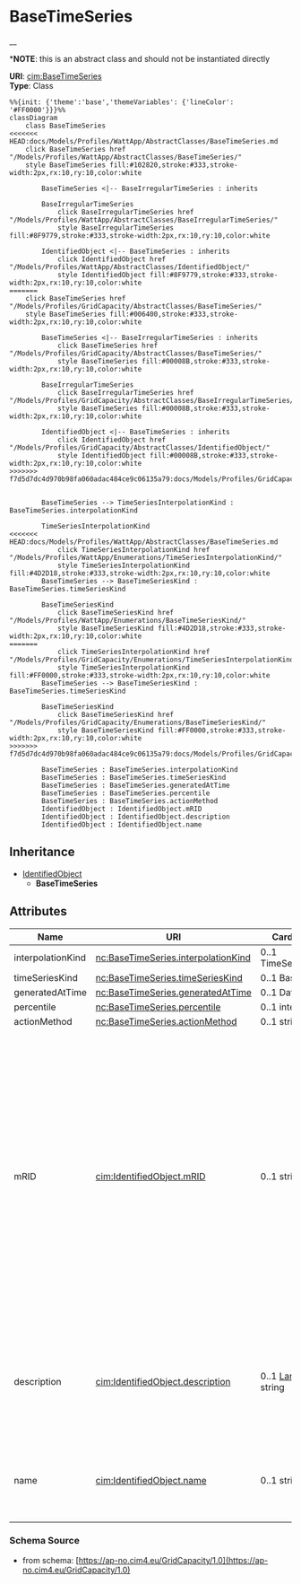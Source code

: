 # BaseTimeSeries

__

*__NOTE__: this is an abstract class and should not be instantiated directly

**URI**: [cim:BaseTimeSeries](https://cim.ucaiug.io/ns#BaseTimeSeries)<br />
**Type**: Class

```mermaid
%%{init: {'theme':'base','themeVariables': {'lineColor': '#FF0000'}}}%%
classDiagram
    class BaseTimeSeries
<<<<<<< HEAD:docs/Models/Profiles/WattApp/AbstractClasses/BaseTimeSeries.md
    click BaseTimeSeries href "/Models/Profiles/WattApp/AbstractClasses/BaseTimeSeries/"
    style BaseTimeSeries fill:#102820,stroke:#333,stroke-width:2px,rx:10,ry:10,color:white

        BaseTimeSeries <|-- BaseIrregularTimeSeries : inherits

        BaseIrregularTimeSeries
            click BaseIrregularTimeSeries href "/Models/Profiles/WattApp/AbstractClasses/BaseIrregularTimeSeries/"
            style BaseIrregularTimeSeries fill:#8F9779,stroke:#333,stroke-width:2px,rx:10,ry:10,color:white
     
        IdentifiedObject <|-- BaseTimeSeries : inherits
            click IdentifiedObject href "/Models/Profiles/WattApp/AbstractClasses/IdentifiedObject/"
            style IdentifiedObject fill:#8F9779,stroke:#333,stroke-width:2px,rx:10,ry:10,color:white
=======
    click BaseTimeSeries href "/Models/Profiles/GridCapacity/AbstractClasses/BaseTimeSeries/"
    style BaseTimeSeries fill:#006400,stroke:#333,stroke-width:2px,rx:10,ry:10,color:white

        BaseTimeSeries <|-- BaseIrregularTimeSeries : inherits
            click BaseTimeSeries href "/Models/Profiles/GridCapacity/AbstractClasses/BaseTimeSeries/"
            style BaseTimeSeries fill:#00008B,stroke:#333,stroke-width:2px,rx:10,ry:10,color:white

        BaseIrregularTimeSeries
            click BaseIrregularTimeSeries href "/Models/Profiles/GridCapacity/AbstractClasses/BaseIrregularTimeSeries/"
            style BaseTimeSeries fill:#00008B,stroke:#333,stroke-width:2px,rx:10,ry:10,color:white

        IdentifiedObject <|-- BaseTimeSeries : inherits
            click IdentifiedObject href "/Models/Profiles/GridCapacity/AbstractClasses/IdentifiedObject/"
            style IdentifiedObject fill:#00008B,stroke:#333,stroke-width:2px,rx:10,ry:10,color:white
>>>>>>> f7d5d7dc4d970b98fa060adac484ce9c06135a79:docs/Models/Profiles/GridCapacity/AbstractClasses/BaseTimeSeries.md


        BaseTimeSeries --> TimeSeriesInterpolationKind : BaseTimeSeries.interpolationKind

        TimeSeriesInterpolationKind
<<<<<<< HEAD:docs/Models/Profiles/WattApp/AbstractClasses/BaseTimeSeries.md
            click TimeSeriesInterpolationKind href "/Models/Profiles/WattApp/Enumerations/TimeSeriesInterpolationKind/"
            style TimeSeriesInterpolationKind fill:#4D2D18,stroke:#333,stroke-width:2px,rx:10,ry:10,color:white
        BaseTimeSeries --> BaseTimeSeriesKind : BaseTimeSeries.timeSeriesKind

        BaseTimeSeriesKind
            click BaseTimeSeriesKind href "/Models/Profiles/WattApp/Enumerations/BaseTimeSeriesKind/"
            style BaseTimeSeriesKind fill:#4D2D18,stroke:#333,stroke-width:2px,rx:10,ry:10,color:white
=======
            click TimeSeriesInterpolationKind href "/Models/Profiles/GridCapacity/Enumerations/TimeSeriesInterpolationKind/"
            style TimeSeriesInterpolationKind fill:#FF0000,stroke:#333,stroke-width:2px,rx:10,ry:10,color:white
        BaseTimeSeries --> BaseTimeSeriesKind : BaseTimeSeries.timeSeriesKind

        BaseTimeSeriesKind
            click BaseTimeSeriesKind href "/Models/Profiles/GridCapacity/Enumerations/BaseTimeSeriesKind/"
            style BaseTimeSeriesKind fill:#FF0000,stroke:#333,stroke-width:2px,rx:10,ry:10,color:white
>>>>>>> f7d5d7dc4d970b98fa060adac484ce9c06135a79:docs/Models/Profiles/GridCapacity/AbstractClasses/BaseTimeSeries.md

        BaseTimeSeries : BaseTimeSeries.interpolationKind
        BaseTimeSeries : BaseTimeSeries.timeSeriesKind
        BaseTimeSeries : BaseTimeSeries.generatedAtTime
        BaseTimeSeries : BaseTimeSeries.percentile
        BaseTimeSeries : BaseTimeSeries.actionMethod
        IdentifiedObject : IdentifiedObject.mRID
        IdentifiedObject : IdentifiedObject.description
        IdentifiedObject : IdentifiedObject.name
```

## Inheritance
* [IdentifiedObject](IdentifiedObject.md)
    * **BaseTimeSeries**

## Attributes
| Name | URI | Cardinality and Range | Description | Inheritance |
| ---  | --- | --- | --- | --- |
| interpolationKind | [nc:BaseTimeSeries.interpolationKind](https://cim4.eu/ns/nc#BaseTimeSeries.interpolationKind) | 0..1 TimeSeriesInterpolationKind |  | direct |
| timeSeriesKind | [nc:BaseTimeSeries.timeSeriesKind](https://cim4.eu/ns/nc#BaseTimeSeries.timeSeriesKind) | 0..1 BaseTimeSeriesKind |  | direct |
| generatedAtTime | [nc:BaseTimeSeries.generatedAtTime](https://cim4.eu/ns/nc#BaseTimeSeries.generatedAtTime) | 0..1 DateTime |  | direct |
| percentile | [nc:BaseTimeSeries.percentile](https://cim4.eu/ns/nc#BaseTimeSeries.percentile) | 0..1 integer |  | direct |
| actionMethod | [nc:BaseTimeSeries.actionMethod](https://cim4.eu/ns/nc#BaseTimeSeries.actionMethod) | 0..1 string |  | direct |
| mRID | [cim:IdentifiedObject.mRID](https://cim.ucaiug.io/ns#IdentifiedObject.mRID) | 0..1 string | Master resource identifier issued by a model authority. The mRID is unique within an exchange context. Global uniqueness is easily achieved by using a UUID, as specified in RFC 4122, for the mRID. The use of UUID is strongly recommended.For CIMXML data files in RDF syntax conforming to IEC 61970-552, the mRID is mapped to rdf:ID or rdf:about attributes that identify CIM object elements. | IdentifiedObject |
| description | [cim:IdentifiedObject.description](https://cim.ucaiug.io/ns#IdentifiedObject.description) | 0..1 [LanguageObject](LanguageObject.md) or string | The description is a free human readable text describing or naming the object. It may be non unique and may not correlate to a naming hierarchy. | IdentifiedObject |
| name | [cim:IdentifiedObject.name](https://cim.ucaiug.io/ns#IdentifiedObject.name) | 0..1 string | The name is any free human readable and possibly non unique text naming the object. | IdentifiedObject |

### Schema Source
* from schema: [https://ap-no.cim4.eu/GridCapacity/1.0](https://ap-no.cim4.eu/GridCapacity/1.0)
